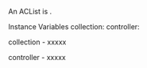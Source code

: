 An ACList is .

Instance Variables
	collection:		<Object>
	controller:		<Object>

collection
	- xxxxx

controller
	- xxxxx
